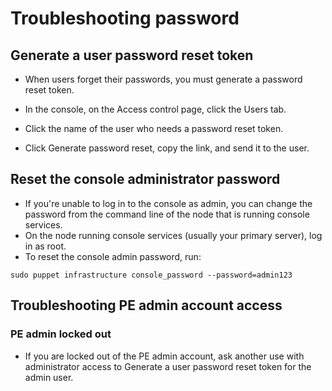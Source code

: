 # Troubleshooting password
## Generate a user password reset token
- When users forget their passwords, you must generate a password reset token.

- In the console, on the Access control page, click the Users tab.
- Click the name of the user who needs a password reset token.
- Click Generate password reset, copy the link, and send it to the user.

## Reset the console administrator password
- If you're unable to log in to the console as admin, you can change the password from the command line of the node that is running console services.
- On the node running console services (usually your primary server), log in as root.
- To reset the console admin password, run:
```
sudo puppet infrastructure console_password --password=admin123
```

## Troubleshooting PE admin account access

### PE admin locked out
- If you are locked out of the PE admin account, ask another use with administrator access to Generate a user password reset token for the admin user.
